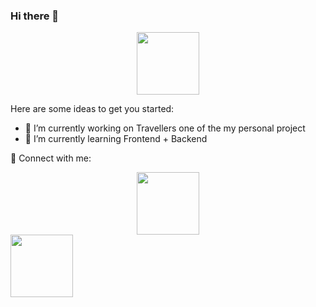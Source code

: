 ### Hi there 👋

<div id="header" align="center">
  <img src="https://media.giphy.com/media/M9gbBd9nbDrOTu1Mqx/giphy.gif" width="100"/>
</div>

Here are some ideas to get you started:

- 🔭 I’m currently working on Travellers one of the my personal project
- 🌱 I’m currently learning Frontend + Backend 

🤝 Connect with me:

<div id="header" align="center">
  <img src="https://assets.leetcode.com/static_assets/public/webpack_bundles/images/logo-dark.e99485d9b.svg" width="100"/>
</div>

<div id="header" >
  <a href="url">   <img src="https://media.giphy.com/media/M9gbBd9nbDrOTu1Mqx/giphy.gif" width="100"/>  </a>
</div>

